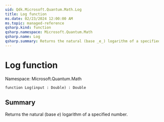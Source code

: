 ```yaml
---
uid: Qdk.Microsoft.Quantum.Math.Log
title: Log function
ms.date: 02/23/2024 12:00:00 AM
ms.topic: managed-reference
qsharp.kind: function
qsharp.namespace: Microsoft.Quantum.Math
qsharp.name: Log
qsharp.summary: Returns the natural (base _e_) logarithm of a specified number.
---
```


# Log function

Namespace: Microsoft.Quantum.Math

```qsharp
function Log(input : Double) : Double
```

## Summary
Returns the natural (base _e_) logarithm of a specified number.
